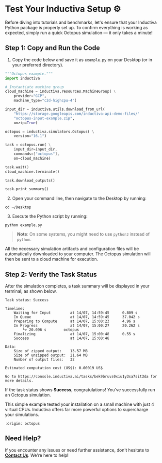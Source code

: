# Test Your Inductiva Setup ⚙️
Before diving into tutorials and benchmarks, let's ensure that your Inductiva Python package is properly set up. 
To confirm everything is working as expected, simply run a quick Octopus simulation — it only takes a minute!

## Step 1: Copy and Run the Code

1. Copy the code below and save it as `example.py` on your Desktop (or in your preferred directory).

```python
"""Octopus example."""
import inductiva

# Instantiate machine group
cloud_machine = inductiva.resources.MachineGroup( \
    provider="GCP",
    machine_type="c2d-highcpu-4")

input_dir = inductiva.utils.download_from_url(
    "https://storage.googleapis.com/inductiva-api-demo-files/"
    "octopus-input-example.zip",
    unzip=True)

octopus = inductiva.simulators.Octopus( \
    version="16.1")

task = octopus.run( \
    input_dir=input_dir,
    commands=["octopus"],
    on=cloud_machine)

task.wait()
cloud_machine.terminate()

task.download_outputs()

task.print_summary()

```

2. Open your command line, then navigate to the Desktop by running:

```
cd ~/Desktop
```

3. Execute the Python script by running:

```
python example.py
```

> **Note**: On some systems, you might need to use `python3` instead of `python`.

All the necessary simulation artifacts and configuration files will be automatically downloaded to your computer. The Octopus simulation will then be sent to a cloud machine for execution.

## Step 2: Verify the Task Status
After the simulation completes, a task summary will be displayed in your terminal, as shown below. 

```
Task status: Success

Timeline:
	Waiting for Input         at 14/07, 14:59:45      0.809 s
	In Queue                  at 14/07, 14:59:45      37.042 s
	Preparing to Compute      at 14/07, 15:00:23      4.96 s
	In Progress               at 14/07, 15:00:27      20.262 s
		└> 20.096 s        octopus
	Finalizing                at 14/07, 15:00:48      0.55 s
	Success                   at 14/07, 15:00:48      

Data:
	Size of zipped output:    13.57 MB
	Size of unzipped output:  21.64 MB
	Number of output files:   32

Estimated computation cost (US$): 0.00019 US$

Go to https://console.inductiva.ai/tasks/bek9bruvs0xiu1y3sa7sit3da for more details.
```

If the task status shows **Success**, congratulations! You've successfully run an Octopus simulation.

This simple example tested your installation on a small machine with just 4 virtual CPUs. Inductiva offers far more powerful 
options to supercharge your simulations.

```{banner_small}
:origin: octopus
```


## Need Help?
If you encounter any issues or need further assistance, don't hesitate to [**Contact Us**](mailto:support@inductiva.ai). We're here to help!